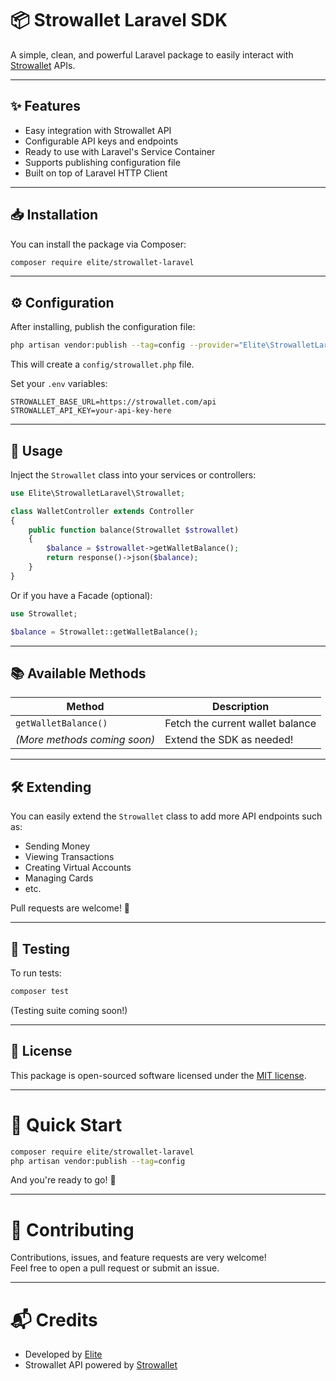 
# 📦 Strowallet Laravel SDK

A simple, clean, and powerful Laravel package to easily interact with [Strowallet](https://strowallet.com) APIs.

---

## ✨ Features

- Easy integration with Strowallet API
- Configurable API keys and endpoints
- Ready to use with Laravel's Service Container
- Supports publishing configuration file
- Built on top of Laravel HTTP Client

---

## 📥 Installation

You can install the package via Composer:

```bash
composer require elite/strowallet-laravel
```

---

## ⚙️ Configuration

After installing, publish the configuration file:

```bash
php artisan vendor:publish --tag=config --provider="Elite\StrowalletLaravel\StrowalletServiceProvider"
```

This will create a `config/strowallet.php` file.

Set your `.env` variables:

```dotenv
STROWALLET_BASE_URL=https://strowallet.com/api
STROWALLET_API_KEY=your-api-key-here
```

---

## 🚀 Usage

Inject the `Strowallet` class into your services or controllers:

```php
use Elite\StrowalletLaravel\Strowallet;

class WalletController extends Controller
{
    public function balance(Strowallet $strowallet)
    {
        $balance = $strowallet->getWalletBalance();
        return response()->json($balance);
    }
}
```

Or if you have a Facade (optional):

```php
use Strowallet;

$balance = Strowallet::getWalletBalance();
```

---

## 📚 Available Methods

| Method                    | Description                            |
|----------------------------|----------------------------------------|
| `getWalletBalance()`       | Fetch the current wallet balance       |
| *(More methods coming soon)* | Extend the SDK as needed!              |

---

## 🛠️ Extending

You can easily extend the `Strowallet` class to add more API endpoints such as:

- Sending Money
- Viewing Transactions
- Creating Virtual Accounts
- Managing Cards
- etc.

Pull requests are welcome! 🎉

---

## 🧹 Testing

To run tests:

```bash
composer test
```

(Testing suite coming soon!)

---

## 📝 License

This package is open-sourced software licensed under the [MIT license](LICENSE).

---

# 🚀 Quick Start

```bash
composer require elite/strowallet-laravel
php artisan vendor:publish --tag=config
```

And you're ready to go! 🎯

---

# 📣 Contributing

Contributions, issues, and feature requests are very welcome!  
Feel free to open a pull request or submit an issue.

---

# 📬 Credits

- Developed by [Elite](https://github.com/eliteio01)  
- Strowallet API powered by [Strowallet](https://strowallet.com)
